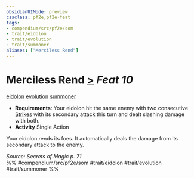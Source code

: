 ```yaml
---
obsidianUIMode: preview
cssclass: pf2e,pf2e-feat
tags:
- compendium/src/pf2e/som
- trait/eidolon
- trait/evolution
- trait/summoner
aliases: ["Merciless Rend"]
---
```

# Merciless Rend  [>](../../Rules/core-rulebook/chapter-9-playing-the-game.md#Actions "Single Action") *Feat 10*  
[eidolon](../../Rules/traits/eidolon-som.md)  [evolution](../../Rules/traits/evolution-som.md)  [summoner](../../Rules/traits/summoner-som.md)  

- **Requirements**: Your eidolon hit the same enemy with two consecutive [Strikes](../../Rules/actions/strike.md) with its secondary attack this turn and dealt slashing damage with both.
- **Activity** Single Action

Your eidolon rends its foes. It automatically deals the damage from its secondary attack to the enemy.

*Source: Secrets of Magic p. 71*  
%% #compendium/src/pf2e/som #trait/eidolon #trait/evolution #trait/summoner %%
